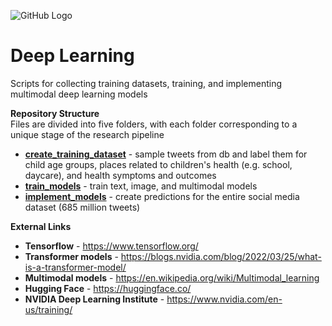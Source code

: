 ![GitHub Logo](/Images/Matching.jpg )

# Deep Learning
Scripts for collecting training datasets, training, and implementing multimodal deep learning models 

**Repository Structure** <br>
Files are divided into five folders, with each folder corresponding to a unique stage of the research pipeline

- **[create_training_dataset](https://github.com/larkinandy/ChildrensHealthSocialMediaASP3IRE/tree/master/deep_learning/create_training_dataset)** - sample tweets from db and label them for child age groups, places related to children's health (e.g. school, daycare), and health symptoms and outcomes <br>
- **[train_models](https://github.com/larkinandy/ChildrensHealthSocialMediaASP3IRE/tree/master/deep_learning/train_models)** - train text, image, and multimodal models <br>
- **[implement_models](https://github.com/larkinandy/ChildrensHealthSocialMediaASP3IRE/tree/master/deep_learning/implement_models)** - create predictions for the entire social media dataset (685 million tweets) <br>

**External Links**
- **Tensorflow** - https://www.tensorflow.org/
- **Transformer models** - https://blogs.nvidia.com/blog/2022/03/25/what-is-a-transformer-model/
- **Multimodal models** - https://en.wikipedia.org/wiki/Multimodal_learning
- **Hugging Face** - https://huggingface.co/
- **NVIDIA Deep Learning Institute** - https://www.nvidia.com/en-us/training/
